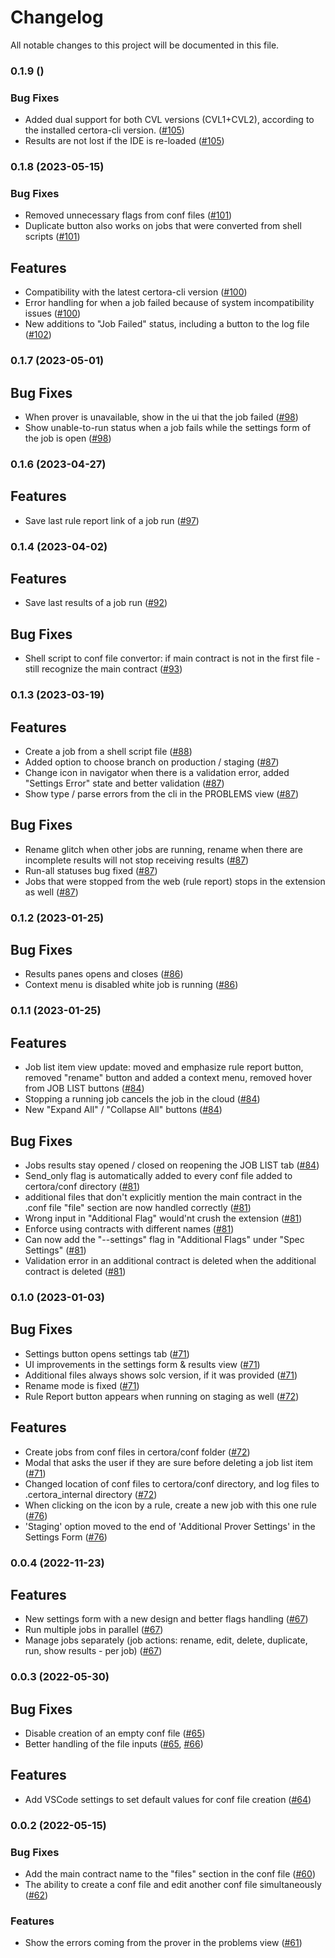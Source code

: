# Changelog

All notable changes to this project will be documented in this file.
### 0.1.9 ()

### Bug Fixes

* Added dual support for both CVL versions (CVL1+CVL2), according to the installed certora-cli version. ([#105](https://github.com/Certora/vscode-certora-prover/pull/105))
* Results are not lost if the IDE is re-loaded ([#105](https://github.com/Certora/vscode-certora-prover/pull/105))

### 0.1.8 (2023-05-15)

### Bug Fixes

* Removed unnecessary flags from conf files ([#101](https://github.com/Certora/vscode-certora-prover/pull/101))
* Duplicate button also works on jobs that were converted from shell scripts ([#101](https://github.com/Certora/vscode-certora-prover/pull/101))
## Features

* Compatibility with the latest certora-cli version ([#100](https://github.com/Certora/vscode-certora-prover/pull/100))
* Error handling for when a job failed because of system incompatibility issues ([#100](https://github.com/Certora/vscode-certora-prover/pull/100))
* New additions to "Job Failed" status, including a button to the log file ([#102](https://github.com/Certora/vscode-certora-prover/pull/102))

### 0.1.7 (2023-05-01)

## Bug Fixes

* When prover is unavailable, show in the ui that the job failed ([#98](https://github.com/Certora/vscode-certora-prover/pull/98))
* Show unable-to-run status when a job fails while the settings form of the job is open ([#98](https://github.com/Certora/vscode-certora-prover/pull/98))

### 0.1.6 (2023-04-27)

## Features

* Save last rule report link of a job run ([#97](https://github.com/Certora/vscode-certora-prover/pull/97))

### 0.1.4 (2023-04-02)

## Features

* Save last results of a job run ([#92](https://github.com/Certora/vscode-certora-prover/pull/92))

## Bug Fixes

* Shell script to conf file convertor: if main contract is not in the first file - still recognize the main contract ([#93](https://github.com/Certora/vscode-certora-prover/pull/93))

### 0.1.3 (2023-03-19)

## Features

* Create a job from a shell script file ([#88](https://github.com/Certora/vscode-certora-prover/pull/88))
* Added option to choose branch on production / staging ([#87](https://github.com/Certora/vscode-certora-prover/pull/87))
* Change icon in navigator when there is a validation error, added "Settings Error" state and better validation ([#87](https://github.com/Certora/vscode-certora-prover/pull/87))
* Show type / parse errors from the cli in the PROBLEMS view ([#87](https://github.com/Certora/vscode-certora-prover/pull/87))

## Bug Fixes

* Rename glitch when other jobs are running, rename when there are incomplete results will not stop receiving results ([#87](https://github.com/Certora/vscode-certora-prover/pull/87))
* Run-all statuses bug fixed ([#87](https://github.com/Certora/vscode-certora-prover/pull/87))
* Jobs that were stopped from the web (rule report) stops in the extension as well ([#87](https://github.com/Certora/vscode-certora-prover/pull/87))


### 0.1.2 (2023-01-25)
## Bug Fixes

* Results panes opens and closes ([#86](https://github.com/Certora/vscode-certora-prover/pull/86))
* Context menu is disabled white job is running ([#86](https://github.com/Certora/vscode-certora-prover/pull/86))

### 0.1.1 (2023-01-25)

## Features

* Job list item view update: moved and emphasize rule report button, removed "rename" button and added a context menu, removed hover from JOB LIST buttons ([#84](https://github.com/Certora/vscode-certora-prover/pull/84))
* Stopping a running job cancels the job in the cloud ([#84](https://github.com/Certora/vscode-certora-prover/pull/84))
* New "Expand All" / "Collapse All" buttons ([#84](https://github.com/Certora/vscode-certora-prover/pull/84))

## Bug Fixes
* Jobs results stay opened / closed on reopening the JOB LIST tab ([#84](https://github.com/Certora/vscode-certora-prover/pull/84))
* Send_only flag is automatically added to every conf file added to certora/conf directory ([#81](https://github.com/Certora/vscode-certora-prover/pull/81))
* additional files that don't explicitly mention the main contract in the .conf file "file" section are now handled correctly ([#81](https://github.com/Certora/vscode-certora-prover/pull/81))
* Wrong input in "Additional Flag" would'nt crush the extension ([#81](https://github.com/Certora/vscode-certora-prover/pull/81))
* Enforce using contracts with different names ([#81](https://github.com/Certora/vscode-certora-prover/pull/81))
* Can now add the "--settings" flag in "Additional Flags" under "Spec Settings" ([#81](https://github.com/Certora/vscode-certora-prover/pull/81))
* Validation error in an additional contract is deleted when the additional contract is deleted ([#81](https://github.com/Certora/vscode-certora-prover/pull/81))

### 0.1.0 (2023-01-03)

## Bug Fixes

* Settings button opens settings tab ([#71](https://github.com/Certora/vscode-certora-prover/pull/71))
* UI improvements in the settings form & results view ([#71](https://github.com/Certora/vscode-certora-prover/pull/71))
* Additional files always shows solc version, if it was provided ([#71](https://github.com/Certora/vscode-certora-prover/pull/71))
* Rename mode is fixed ([#71](https://github.com/Certora/vscode-certora-prover/pull/71))
* Rule Report button appears when running on staging as well ([#72](https://github.com/Certora/vscode-certora-prover/pull/72))

## Features

* Create jobs from conf files in certora/conf folder ([#72](https://github.com/Certora/vscode-certora-prover/pull/72))
* Modal that asks the user if they are sure before deleting a job list item ([#71](https://github.com/Certora/vscode-certora-prover/pull/71))
* Changed location of conf files to certora/conf directory, and log files to .certora_internal directory ([#72](https://github.com/Certora/vscode-certora-prover/pull/72))
* When clicking on the icon by a rule, create a new job with this one rule ([#76](https://github.com/Certora/vscode-certora-prover/pull/76))
* 'Staging' option moved to the end of 'Additional Prover Settings' in the Settings Form ([#76](https://github.com/Certora/vscode-certora-prover/pull/76))

### 0.0.4 (2022-11-23)

## Features 

* New settings form with a new design and better flags handling ([#67](https://github.com/Certora/vscode-certora-prover/pull/67))
* Run multiple jobs in parallel ([#67](https://github.com/Certora/vscode-certora-prover/pull/67))
* Manage jobs separately (job actions: rename, edit, delete, duplicate, run, show results - per job) ([#67](https://github.com/Certora/vscode-certora-prover/pull/67))

### 0.0.3 (2022-05-30)

## Bug Fixes

* Disable creation of an empty conf file ([#65](https://github.com/Certora/vscode-certora-prover/pull/65))
* Better handling of the file inputs ([#65](https://github.com/Certora/vscode-certora-prover/pull/65), [#66](https://github.com/Certora/vscode-certora-prover/pull/66))

## Features

* Add VSCode settings to set default values for conf file creation ([#64](https://github.com/Certora/vscode-certora-prover/pull/64))

### 0.0.2 (2022-05-15)

### Bug Fixes

* Add the main contract name to the "files" section in the conf file ([#60](https://github.com/Certora/vscode-certora-prover/pull/60))
* The ability to create a conf file and edit another conf file simultaneously ([#62](https://github.com/Certora/vscode-certora-prover/pull/62))

### Features

* Show the errors coming from the  prover in the problems view ([#61](https://github.com/Certora/vscode-certora-prover/pull/61))
